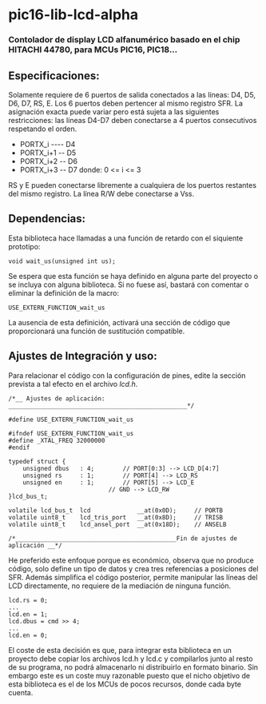 # pic16-lib-lcd-alpha
### Contolador de display LCD alfanumérico basado en el chip HITACHI 44780, para MCUs PIC16, PIC18...

## Especificaciones:
Solamente requiere de 6 puertos de salida conectados a las líneas:  D4, D5, D6, D7, RS, E. Los 6 puertos deben pertencer al mismo registro SFR.
La asignación exacta puede variar pero está sujeta a las siguientes restricciones: las lineas D4-D7 deben conectarse a 4 puertos consecutivos respetando el orden. 
- PORTX_i  ---- D4
- PORTX_i+1  -- D5
- PORTX_i+2  -- D6
- PORTX_i+3  -- D7
donde: 0 <= i <= 3

RS y E pueden conectarse libremente a cualquiera de los puertos restantes del mismo registro.
La línea R/W debe conectarse a Vss.

## Dependencias:

Esta biblioteca hace llamadas a una función de retardo con el siquiente prototipo:

    void wait_us(unsigned int us);

Se espera que esta función se haya definido en alguna parte del proyecto o se incluya con alguna biblioteca. Si no fuese así, bastará con comentar o eliminar la definición de la macro: 

    USE_EXTERN_FUNCTION_wait_us

La ausencia de esta definición, activará una sección de código que proporcionará una función de sustitución compatible.

## Ajustes de Integración y uso:

Para relacionar el código con la configuración de pines, edite la sección prevista a tal efecto en el archivo *lcd.h*.

    /*__ Ajustes de aplicación: __________________________________________________*/
    
    #define USE_EXTERN_FUNCTION_wait_us

    #ifndef USE_EXTERN_FUNCTION_wait_us
    #define _XTAL_FREQ 32000000
    #endif

    typedef struct {
        unsigned dbus   : 4;        // PORT[0:3] --> LCD_D[4:7]
        unsigned rs     : 1;        // PORT[4] --> LCD_RS
        unsigned en     : 1;        // PORT[5] --> LCD_E
                                // GND --> LCD_RW
    }lcd_bus_t;         

    volatile lcd_bus_t  lcd             __at(0x0D);     // PORTB
    volatile uint8_t    lcd_tris_port   __at(0x8D);     // TRISB
    volatile uint8_t    lcd_ansel_port  __at(0x18D);    // ANSELB

    /*_____________________________________________Fin de ajustes de aplicación __*/

    
He preferido este enfoque porque es económico, observa que no produce código, solo define un tipo de datos y crea tres referencias a posiciones del SFR.
Además simplifica el código posterior, permite manipular las líneas del LCD directamente, no requiere de la mediación de ninguna función.

    lcd.rs = 0;
    ...
    lcd.en = 1;
    lcd.dbus = cmd >> 4;    
    ...
    lcd.en = 0;
    
El coste de esta decisión es que, para integrar esta biblioteca en un proyecto debe copiar los archivos lcd.h y lcd.c y compilarlos junto al resto de su programa, no podrá almacenarlo ni distribuirlo en formato binario. Sin embargo este es un coste muy razonable puesto que el nicho objetivo de esta biblioteca es el de los MCUs de pocos recursos, donde cada byte cuenta.

